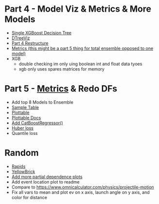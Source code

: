 

# Part 4 - Model Viz & Metrics & More Models
- [Single XGBoost Decision Tree](https://stackoverflow.com/questions/51323595/plot-a-single-xgboost-decision-tree)
- [DTreeViz](https://github.com/parrt/dtreeviz/blob/master/notebooks/dtreeviz_xgboost_visualisations.ipynb)
- [Part 4 Restructure](https://github.com/ciaran-grant/expected-vaep-model/blob/main/notebooks/process/4_model_evaluation.ipynb)
- [Metrics (this might be a part 5 thing for total ensemble opposed to one model)](https://docs.seldon.io/projects/alibi/en/stable/overview/high_level.html)
- XGB
  - double checking im only uing boolean int and float data tyoes
  - xgb only uses spares matrices for memory

# Part 5 -  [Metrics](https://docs.seldon.io/projects/alibi/en/stable/overview/high_level.html) & Redo DFs
- Add top 8 Models to Ensemble
- [Sample Table](https://karbartolome.quarto.pub/the-grammar-of-tables/)
- [Plottable](https://github.com/znstrider/plottable)
- [Plottable Docs](https://plottable.readthedocs.io/en/latest/)
- [Add CatBoostRegressor()](https://towardsdatascience.com/catboost-regression-in-6-minutes-3487f3e5b329)
- [Huber loss](https://medium.com/analytics-vidhya/a-comprehensive-guide-to-loss-functions-part-1-regression-ff8b847675d6)
- Quantile loss

# Random
- [Rapids](https://rapids.ai/)
- [YellowBrick](https://rebeccabilbro.github.io/xgboost-and-yellowbrick/)
- [Add more partial dependence plots](https://scikit-learn.org/stable/auto_examples/miscellaneous/plot_partial_dependence_visualization_api.html#sphx-glr-auto-examples-miscellaneous-plot-partial-dependence-visualization-api-py)
- Add event location plot to readme
- Compare to https://www.omnicalculator.com/physics/projectile-motion
- Fix all vars to mean and plot ev on x axis, launch angle on y axis, and color for distance
